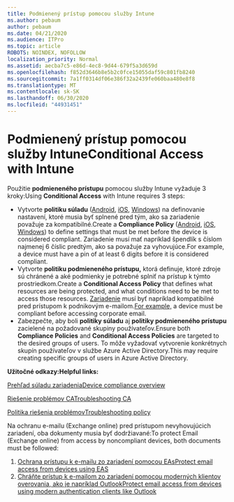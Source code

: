 ```yaml
---
title: Podmienený prístup pomocou služby Intune
ms.author: pebaum
author: pebaum
ms.date: 04/21/2020
ms.audience: ITPro
ms.topic: article
ROBOTS: NOINDEX, NOFOLLOW
localization_priority: Normal
ms.assetid: aecba7c5-e86d-4ec8-9d44-679f5a3d659d
ms.openlocfilehash: f852d3646b8e5b2c0fce15055daf59c801fb8240
ms.sourcegitcommit: 7a1ff0314df06e386f32a2439fe060baa480e8f8
ms.translationtype: MT
ms.contentlocale: sk-SK
ms.lasthandoff: 06/30/2020
ms.locfileid: "44931451"
---
```

# <a name="conditional-access-with-intune"></a><span data-ttu-id="a0b0a-102">Podmienený prístup pomocou služby Intune</span><span class="sxs-lookup"><span data-stu-id="a0b0a-102">Conditional Access with Intune</span></span>

<span data-ttu-id="a0b0a-103">Použitie **podmieneného prístupu** pomocou služby Intune vyžaduje 3 kroky:</span><span class="sxs-lookup"><span data-stu-id="a0b0a-103">Using  **Conditional Access**  with Intune requires 3 steps:</span></span>

- <span data-ttu-id="a0b0a-104">Vytvorte **politiku súladu** ([Android](https://docs.microsoft.com/intune/compliance-policy-create-android), [iOS](https://docs.microsoft.com/intune/compliance-policy-create-ios), [Windows](https://docs.microsoft.com//intune/compliance-policy-create-windows)) na definovanie nastavení, ktoré musia byť splnené pred tým, ako sa zariadenie považuje za kompatibilné.</span><span class="sxs-lookup"><span data-stu-id="a0b0a-104">Create a  **Compliance Policy**  ([Android](https://docs.microsoft.com/intune/compliance-policy-create-android),  [iOS](https://docs.microsoft.com/intune/compliance-policy-create-ios),  [Windows](https://docs.microsoft.com//intune/compliance-policy-create-windows)) to define settings that must be met before the device is considered compliant.</span></span> <span data-ttu-id="a0b0a-105">Zariadenie musí mať napríklad špendlík s číslom najmenej 6 číslic predtým, ako sa považuje za vyhovujúce.</span><span class="sxs-lookup"><span data-stu-id="a0b0a-105">For example, a device must have a pin of at least 6 digits before it is considered compliant.</span></span>
- <span data-ttu-id="a0b0a-106">Vytvorte **politiku podmieneného prístupu,** ktorá definuje, ktoré zdroje sú chránené a aké podmienky je potrebné splniť na prístup k týmto prostriedkom.</span><span class="sxs-lookup"><span data-stu-id="a0b0a-106">Create a **Conditional Access Policy**  that defines what resources are being protected, and what conditions need to be met to access those resources.</span></span>  <span data-ttu-id="a0b0a-107">[Zariadenie](https://docs.microsoft.com/intune/tutorial-protect-email-on-unmanaged-devices#create-conditional-access-policies) musí byť napríklad kompatibilné pred prístupom k podnikovým e-mailom.</span><span class="sxs-lookup"><span data-stu-id="a0b0a-107">[For example,](https://docs.microsoft.com/intune/tutorial-protect-email-on-unmanaged-devices#create-conditional-access-policies)  a device must be compliant before accessing corporate email.</span></span>
- <span data-ttu-id="a0b0a-108">Zabezpečte, aby boli **politiky súladu** aj **politiky podmieneného prístupu** zacielené na požadované skupiny používateľov.</span><span class="sxs-lookup"><span data-stu-id="a0b0a-108">Ensure both **Compliance Policies**  and  **Conditional Access Policies**  are targeted to the desired groups of users.</span></span> <span data-ttu-id="a0b0a-109">To môže vyžadovať vytvorenie konkrétnych skupín používateľov v službe Azure Active Directory.</span><span class="sxs-lookup"><span data-stu-id="a0b0a-109">This may require creating specific groups of users in Azure Active Directory.</span></span>

<span data-ttu-id="a0b0a-110">**Užitočné odkazy:**</span><span class="sxs-lookup"><span data-stu-id="a0b0a-110">**Helpful links:**</span></span>

[<span data-ttu-id="a0b0a-111">Prehľad súladu zariadenia</span><span class="sxs-lookup"><span data-stu-id="a0b0a-111">Device compliance overview</span></span>](https://docs.microsoft.com/intune/device-compliance-get-started)

[<span data-ttu-id="a0b0a-112">Riešenie problémov CA</span><span class="sxs-lookup"><span data-stu-id="a0b0a-112">Troubleshooting CA</span></span>](https://docs.microsoft.com/intune/troubleshoot-conditional-access)

[<span data-ttu-id="a0b0a-113">Politika riešenia problémov</span><span class="sxs-lookup"><span data-stu-id="a0b0a-113">Troubleshooting policy</span></span>](https://docs.microsoft.com/intune/troubleshoot-policies-in-microsoft-intune)

<span data-ttu-id="a0b0a-114">Na ochranu e-mailu (Exchange online) pred prístupom nevyhovujúcich zariadení, oba dokumenty musia byť dodržiavané:</span><span class="sxs-lookup"><span data-stu-id="a0b0a-114">To protect Email (Exchange online) from access by noncompliant devices, both documents must be followed:</span></span>

1. [<span data-ttu-id="a0b0a-115">Ochrana prístupu k e-mailu zo zariadení pomocou EAs</span><span class="sxs-lookup"><span data-stu-id="a0b0a-115">Protect email access from devices using EAS</span></span>](https://docs.microsoft.com/intune/tutorial-protect-email-on-unmanaged-devices)
2. [<span data-ttu-id="a0b0a-116">Chráňte prístup k e-mailom zo zariadení pomocou moderných klientov overovania, ako je napríklad Outlook</span><span class="sxs-lookup"><span data-stu-id="a0b0a-116">Protect email access from devices using modern authentication clients like Outlook</span></span>](https://docs.microsoft.com/intune/tutorial-protect-email-on-enrolled-devices)